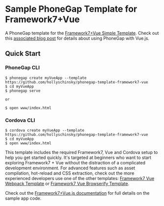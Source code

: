 Sample PhoneGap Template for Framework7+Vue
============================================

A PhoneGap template for the [Framework7+Vue Simple Template](http://framework7.io/vue/templates.html). Check out
this [associated blog post](http://devgirl.org/2017/01/10/phonegap-apps-with-vue-js-yes-please) for details about
using PhoneGap with Vue.js.

## Quick Start

### PhoneGap CLI

    $ phonegap create myVueApp --template https://github.com/hollyschinsky/phonegap-template-framework7-vue
    $ cd myVueApp
    $ phonegap serve

    or

    $ open www/index.html

### Cordova CLI

    $ cordova create myVueApp --template https://github.com/hollyschinsky/phonegap-template-framework7-vue
    $ cd myVueApp
    $ open www/index.html

This template includes the required Framework7, Vue and Cordova setup to help you get started quickly.
It's targeted at beginners who want to start exploring Framework7 + Vue without the distraction of a
complicated development environment. For advanced features such as asset compilation, hot-reload and CSS extraction,
check out the more experienced developers use one of the other templates: [Framework7 Vue Webpack Template](https://github.com/nolimits4web/Framework7-Vue-Webpack-Template) or [Framework7 Vue Browserify Template](https://github.com/nolimits4web/Framework7-Vue-Browserify-Template).

Check out the [Framework7+Vue.js documentation](http://framework7.io/vue/) for full details on the sample app code.